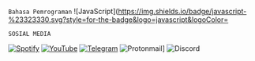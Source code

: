 `Bahasa Pemrograman`
![JavaScript](https://img.shields.io/badge/javascript-%23323330.svg?style=for-the-badge&logo=javascript&logoColor=




`SOSIAL MEDIA`

[![Spotify](https://img.shields.io/badge/Spotify-1ED760?style=for-the-badge&logo=spotify&logoColor=white)](https://open.spotify.com/user/31p7teg6t6q37dhieecyw5vmh5pi?si=ckyB0X8fSbaRwY5jGNs8vw)
[![YouTube](https://img.shields.io/badge/YouTube-%23FF0000.svg?style=for-the-badge&logo=YouTube&logoColor=white)](https://www.youtube.com/@raditreall)
[![Telegram](https://img.shields.io/badge/Telegram-2CA5E0?style=for-the-badge&logo=telegram&logoColor=white)](https://t.me/orangjawa)
![Protonmail](https://img.shields.io/badge/ProtonMail-8B89CC?style=for-the-badge&logo=protonmail&logoColor=white)]
![Discord](https://img.shields.io/badge/Discord-%235865F2.svg?style=for-the-badge&logo=discord&logoColor=white)